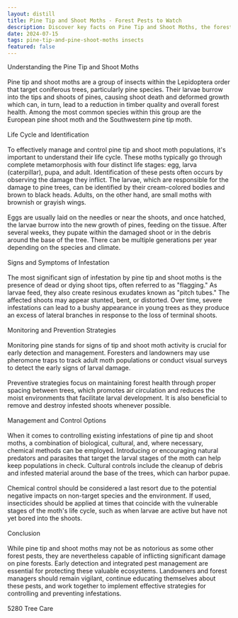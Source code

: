```yaml
---
layout: distill
title: Pine Tip and Shoot Moths - Forest Pests to Watch
description: Discover key facts on Pine Tip and Shoot Moths, the forest pests to monitor for healthy trees.
date: 2024-07-15
tags: pine-tip-and-pine-shoot-moths insects
featured: false
---
```


Understanding the Pine Tip and Shoot Moths<br /><br />Pine tip and shoot moths are a group of insects within the Lepidoptera order that target coniferous trees, particularly pine species. Their larvae burrow into the tips and shoots of pines, causing shoot death and deformed growth which can, in turn, lead to a reduction in timber quality and overall forest health. Among the most common species within this group are the European pine shoot moth and the Southwestern pine tip moth.<br /><br />Life Cycle and Identification<br /><br />To effectively manage and control pine tip and shoot moth populations, it's important to understand their life cycle. These moths typically go through complete metamorphosis with four distinct life stages: egg, larva (caterpillar), pupa, and adult. Identification of these pests often occurs by observing the damage they inflict. The larvae, which are responsible for the damage to pine trees, can be identified by their cream-colored bodies and brown to black heads. Adults, on the other hand, are small moths with brownish or grayish wings.<br /><br />Eggs are usually laid on the needles or near the shoots, and once hatched, the larvae burrow into the new growth of pines, feeding on the tissue. After several weeks, they pupate within the damaged shoot or in the debris around the base of the tree. There can be multiple generations per year depending on the species and climate.<br /><br />Signs and Symptoms of Infestation<br /><br />The most significant sign of infestation by pine tip and shoot moths is the presence of dead or dying shoot tips, often referred to as "flagging." As larvae feed, they also create resinous exudates known as "pitch tubes." The affected shoots may appear stunted, bent, or distorted. Over time, severe infestations can lead to a bushy appearance in young trees as they produce an excess of lateral branches in response to the loss of terminal shoots.<br /><br />Monitoring and Prevention Strategies<br /><br />Monitoring pine stands for signs of tip and shoot moth activity is crucial for early detection and management. Foresters and landowners may use pheromone traps to track adult moth populations or conduct visual surveys to detect the early signs of larval damage.<br /><br />Preventive strategies focus on maintaining forest health through proper spacing between trees, which promotes air circulation and reduces the moist environments that facilitate larval development. It is also beneficial to remove and destroy infested shoots whenever possible.<br /><br />Management and Control Options<br /><br />When it comes to controlling existing infestations of pine tip and shoot moths, a combination of biological, cultural, and, where necessary, chemical methods can be employed. Introducing or encouraging natural predators and parasites that target the larval stages of the moth can help keep populations in check. Cultural controls include the cleanup of debris and infested material around the base of the trees, which can harbor pupae.<br /><br />Chemical control should be considered a last resort due to the potential negative impacts on non-target species and the environment. If used, insecticides should be applied at times that coincide with the vulnerable stages of the moth's life cycle, such as when larvae are active but have not yet bored into the shoots.<br /><br />Conclusion<br /><br />While pine tip and shoot moths may not be as notorious as some other forest pests, they are nevertheless capable of inflicting significant damage on pine forests. Early detection and integrated pest management are essential for protecting these valuable ecosystems. Landowners and forest managers should remain vigilant, continue educating themselves about these pests, and work together to implement effective strategies for controlling and preventing infestations.<br /><br />5280 Tree Care
